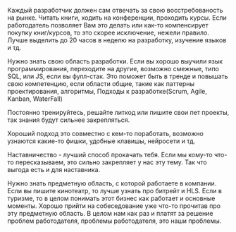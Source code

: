 Каждый разработчик должен сам отвечать за свою восстребованость на рынке. Читать книги, ходить на конференции, проходить курсы. Если работодатель позволяет Вам это делать или как-то компенсирует покупку книг/курсов, то это скорее исключение, нежели правило. Лучше выделить до 20 часов в неделю на разработку, изучение языков и тд.

Нужно знать свою область разработки. Если вы хорошо выучили язык программирования, переходите на другие, возможно смежные, типо SQL, или JS, если вы фулл-стак. Это поможет быть в тренде и повышать свою компетенцию, если области общие, такие как паттерны проектирования, алгоритмы, Подходы к разработке(Scrum, Agile, Kanban, WaterFall)

Постоянно тренируйтесь, решайте литкод или пишите свои пет проекты, так знания будут сильнее закрепляться.

Хороший подход это совместно с кем-то поработать, возможно узнаются какие-то фишки, удобные клавишы, нейросети и тд.

Наставничество - лучший способ прокачать тебя. Если мы кому-то что-то пересказываем, это сильно закрепляет у нас эту тему. Так что выгода есть и для наставника.

Нужно знать предметную область, с которой работаете в компании. Если вы пишите кинотеатр, то лучше узнать про битрейт и HLS. Если в туризме, то в целом понимать этот бизнес как работает и основные моменты. Хорошо прийти на собеседование уже что-то прочитав про эту предметную область. В целом нам как раз и платят за решение проблем работодателя, проблемы работодателя, это наши проблемы.







